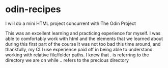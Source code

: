 # odin-recipes
I will do a mini HTML project concurrent with The Odin Project

This was an excellent learning and practicing experience for myself. I was able to comfortably work with
html and the elements that we learned about during this first part of the course
It was not too bad this time around, and thankfully, my CLI use experience paid off in
being able to understand working with relative file/folder paths. I knew that . is referring to the directory
we are on while .. refers to the precious directory